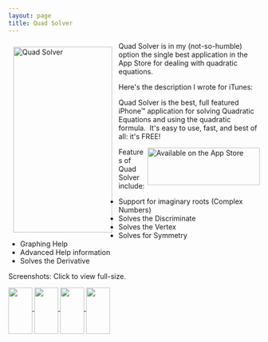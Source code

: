 ```yaml
---
layout: page
title: Quad Solver
---
```


<img align="left" alt="Quad Solver" height="372" src="{{ site.url}}/images/qs-1.5-0.png" width="198" style="padding: 10px;"/>

Quad Solver is in my (not-so-humble) option the single best application in the App Store for dealing with quadratic equations.

Here's the description I wrote for iTunes:

Quad Solver is the best, full featured iPhone™ application for solving Quadratic Equations and using the quadratic formula.  It's easy to use, fast, and best of all: it's FREE!

<img align="right" alt="Available on the App Store" height="75" src="{{ site.url }}/images/app_store.png" width="225" />

Features of Quad Solver include:

* Support for imaginary roots (Complex Numbers)
* Solves the Discriminate
* Solves the Vertex
* Solves for Symmetry
* Graphing Help
* Advanced Help information
* Solves the Derivative

Screenshots:
Click to view full-size.

<div class="center">
    <a rel="lightbox[qs]" href="{{ site.url}}/images/qs-1.5-1.png">
        <img align="middle" height="93" width="48"
            src="{{ site.url}}/images/qs-1.5-1.png" />
    </a>
    <a rel="lightbox[qs]" href="{{ site.url}}/images/qs-1.5-2.png">
        <img align="middle" height="93" width="48"
            src="{{ site.url}}/images/qs-1.5-2.png" />
    </a>
    <a rel="lightbox[qs]" href="{{ site.url}}/images/qs-1.5-3.png">
        <img align="middle" height="93" width="48"
            src="{{ site.url}}/images/qs-1.5-3.png" />
    </a>
    <a rel="lightbox[qs]" href="{{ site.url}}/images/qs-1.5-4.png">
        <img align="middle" height="93" width="48"
            src="{{ site.url}}/images/qs-1.5-4.png" />
    </a>
</div>
